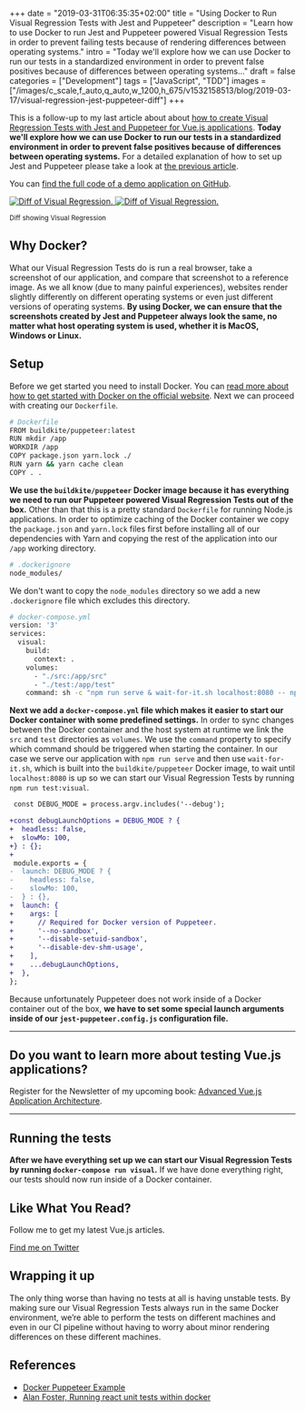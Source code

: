 +++
date = "2019-03-31T06:35:35+02:00"
title = "Using Docker to Run Visual Regression Tests with Jest and Puppeteer"
description = "Learn how to use Docker to run Jest and Puppeteer powered Visual Regression Tests in order to prevent failing tests because of rendering differences between operating systems."
intro = "Today we'll explore how we can use Docker to run our tests in a standardized environment in order to prevent false positives because of differences between operating systems..."
draft = false
categories = ["Development"]
tags = ["JavaScript", "TDD"]
images = ["/images/c_scale,f_auto,q_auto,w_1200,h_675/v1532158513/blog/2019-03-17/visual-regression-jest-puppeteer-diff"]
+++

This is a follow-up to my last article about about [how to create Visual Regression Tests with Jest and Puppeteer for Vue.js applications](/blog/visual-regression-tests-for-vue-applications-with-jest-and-puppeteer/). **Today we'll explore how we can use Docker to run our tests in a standardized environment in order to prevent false positives because of differences between operating systems.** For a detailed explanation of how to set up Jest and Puppeteer please take a look at [the previous article](/blog/visual-regression-tests-for-vue-applications-with-jest-and-puppeteer/).

You can [find the full code of a demo application on GitHub](https://github.com/maoberlehner/visual-regression-tests-for-vue-applications-with-jest-and-puppeteer/tree/docker).

<div class="c-content__figure">
  <div class="c-content__broad">
    <a href="/images/c_scale,f_auto,q_auto/v1532158513/blog/2019-03-17/visual-regression-jest-puppeteer-diff">
      <img
        data-src="/images/c_scale,f_auto,q_auto,w_740/v1532158513/blog/2019-03-17/visual-regression-jest-puppeteer-diff"
        data-srcset="/images/c_scale,f_auto,q_auto,w_1480/v1532158513/blog/2019-03-17/visual-regression-jest-puppeteer-diff 2x"
        alt="Diff of Visual Regression."
      >
      <noscript>
        <img
          src="/images/c_scale,f_auto,q_auto,w_740/v1532158513/blog/2019-03-17/visual-regression-jest-puppeteer-diff"
          alt="Diff of Visual Regression."
        >
      </noscript>
    </a>
  </div>
  <p class="c-content__caption">
    <small>Diff showing Visual Regression</small>
  </p>
</div>

## Why Docker?

What our Visual Regression Tests do is run a real browser, take a screenshot of our application, and compare that screenshot to a reference image. As we all know (due to many painful experiences), websites render slightly differently on different operating systems or even just different versions of operating systems. **By using Docker, we can ensure that the screenshots created by Jest and Puppeteer always look the same, no matter what host operating system is used, whether it is MacOS, Windows or Linux.**

## Setup

Before we get started you need to install Docker. You can [read more about how to get started with Docker on the official website](https://www.docker.com/get-started). Next we can proceed with creating our `Dockerfile`.

```bash
# Dockerfile
FROM buildkite/puppeteer:latest
RUN mkdir /app
WORKDIR /app
COPY package.json yarn.lock ./
RUN yarn && yarn cache clean
COPY . .
```

**We use the `buildkite/puppeteer` Docker image because it has everything we need to run our Puppeteer powered Visual Regression Tests out of the box.** Other than that this is a pretty standard `Dockerfile` for running Node.js applications. In order to optimize caching of the Docker container we copy the `package.json` and `yarn.lock` files first before installing all of our dependencies with Yarn and copying the rest of the application into our `/app` working directory.

```bash
# .dockerignore
node_modules/
```

We don't want to copy the `node_modules` directory so we add a new `.dockerignore` file which excludes this directory.

```bash
# docker-compose.yml
version: '3'
services:
  visual:
    build:
      context: .
    volumes:
      - "./src:/app/src"
      - "./test:/app/test"
    command: sh -c "npm run serve & wait-for-it.sh localhost:8080 -- npm run test:visual"
```

**Next we add a `docker-compose.yml` file which makes it easier to start our Docker container with some predefined settings.** In order to sync changes between the Docker container and the host system at runtime we link the `src` and `test` directories as `volumes`. We use the `command` property to specify which command should be triggered when starting the container. In our case we serve our application with `npm run serve` and then use `wait-for-it.sh`, which is built into the `buildkite/puppeteer` Docker image, to wait until `localhost:8080` is up so we can start our Visual Regression Tests by running `npm run test:visual`.

```diff
 const DEBUG_MODE = process.argv.includes('--debug');

+const debugLaunchOptions = DEBUG_MODE ? {
+  headless: false,
+  slowMo: 100,
+} : {};
+
 module.exports = {
-  launch: DEBUG_MODE ? {
-    headless: false,
-    slowMo: 100,
-  } : {},
+  launch: {
+    args: [
+      // Required for Docker version of Puppeteer.
+      '--no-sandbox',
+      '--disable-setuid-sandbox',
+      '--disable-dev-shm-usage',
+    ],
+    ...debugLaunchOptions,
+  },
};
```

Because unfortunately Puppeteer does not work inside of a Docker container out of the box, **we have to set some special launch arguments inside of our `jest-puppeteer.config.js` configuration file.**

<div>
  <hr class="c-hr">
  <div class="c-service-info">
    <h2>Do you want to learn more about testing Vue.js applications?</h2>
    <p class="c-service-info__body">
      Register for the Newsletter of my upcoming book: <a class="c-anchor" href="https://oberlehner.us20.list-manage.com/subscribe?u=8476a98c5640f6c7b5530ea57&id=8b26bf120b" data-event-category="link" data-event-action="click: newsletter" data-event-label="Newsletter (article content)">Advanced Vue.js Application Architecture</a>.
    </p>
  </div>
  <hr class="c-hr">
</div>

## Running the tests

**After we have everything set up we can start our Visual Regression Tests by running `docker-compose run visual`.** If we have done everything right, our tests should now run inside of a Docker container.

<div class="c-content__broad">
  <div class="c-twitter-teaser">
    <div class="c-twitter-teaser__content">
      <h2 class="c-twitter-teaser__headline">Like What You Read?</h2>
      <p class="c-twitter-teaser__body">
        Follow me to get my latest Vue.js articles.
      </p>
      <a class="c-button c-button--outline c-twitter-teaser__button" rel="nofollow" href="https://twitter.com/maoberlehner" data-event-category="link" data-event-action="click: contact" data-event-label="Twitter (article content)">
        Find me on Twitter
      </a>
    </div>
  </div>
</div>

## Wrapping it up

The only thing worse than having no tests at all is having unstable tests. By making sure our Visual Regression Tests always run in the same Docker environment, we’re able to perform the tests on different machines and even in our CI pipeline without having to worry about minor rendering differences on these different machines.

## References

- [Docker Puppeteer Example](https://github.com/buildkite/docker-puppeteer/tree/master/example)
- [Alan Foster, Running react unit tests within docker](https://www.alanfoster.me/posts/running-react-unit-tests-within-docker/)
